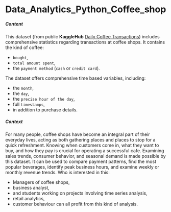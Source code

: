 # Data_Analytics_Python_Coffee_shop
##### Content

This dataset (from public **KaggleHub** [Daily Coffee Transactions](https://www.kaggle.com/datasets/minahilfatima12328/daily-coffee-transactions/data)) includes comprehensive statistics regarding transactions at coffee shops. It contains the kind of coffee:
- `bought`, 
- `total amount spent`, 
- the `payment method` (`cash` or `credit card`).  

The dataset offers comprehensive time based variables, including:
- the `month`,
- the `day`,
- the `precise hour of the day`,
- full `timestamps`, 
- in addition to purchase details.

##### Context
For many people, coffee shops have become an integral part of their everyday lives, acting as both gathering places and places to stop for a quick refreshment. Knowing when customers come in, what they want to buy, and how they pay is crucial for operating a successful cafe. Examining sales trends, consumer behavior, and seasonal demand is made possible by this dataset. It can be used to compare payment patterns, find the most popular beverages, identify peak business hours, and examine weekly or monthly revenue trends.
Who is interested in this:  
- Managers of coffee shops,
- business analyst,
- and students working on projects involving time series analysis,
- retail analytics,
- customer behaviour can all profit from this kind of analysis.
